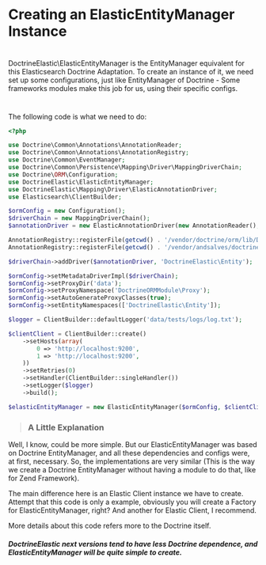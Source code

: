 # Creating an ElasticEntityManager Instance
#

DoctrineElastic\ElasticEntityManager is the EntityManager equivalent for this Elasticsearch Doctrine Adaptation. 
To create an instance of it, we need set up some configurations, just like EntityManager of Doctrine - Some frameworks modules make this job for us, using their specific configs. 
#
The following code is what we need to do:
 
```php
<?php

use Doctrine\Common\Annotations\AnnotationReader;
use Doctrine\Common\Annotations\AnnotationRegistry;
use Doctrine\Common\EventManager;
use Doctrine\Common\Persistence\Mapping\Driver\MappingDriverChain;
use Doctrine\ORM\Configuration;
use DoctrineElastic\ElasticEntityManager;
use DoctrineElastic\Mapping\Driver\ElasticAnnotationDriver;
use Elasticsearch\ClientBuilder;

$ormConfig = new Configuration();
$driverChain = new MappingDriverChain();
$annotationDriver = new ElasticAnnotationDriver(new AnnotationReader(), []);

AnnotationRegistry::registerFile(getcwd() . '/vendor/doctrine/orm/lib/Doctrine/ORM/Mapping/Driver/DoctrineAnnotations.php');
AnnotationRegistry::registerFile(getcwd() . '/vendor/andsalves/doctrine-elastic/src/Mapping/Driver/ElasticAnnotations.php');

$driverChain->addDriver($annotationDriver, 'DoctrineElastic\Entity');

$ormConfig->setMetadataDriverImpl($driverChain);
$ormConfig->setProxyDir('data');
$ormConfig->setProxyNamespace('DoctrineORMModule\Proxy');
$ormConfig->setAutoGenerateProxyClasses(true);
$ormConfig->setEntityNamespaces(['DoctrineElastic\Entity']);

$logger = ClientBuilder::defaultLogger('data/tests/logs/log.txt');

$clientClient = ClientBuilder::create()
    ->setHosts(array(
        0 => 'http://localhost:9200',
        1 => 'http://localhost:9200',
    ))
    ->setRetries(0)
    ->setHandler(ClientBuilder::singleHandler())
    ->setLogger($logger)
    ->build();

$elasticEntityManager = new ElasticEntityManager($ormConfig, $clientClient, new EventManager());

```

> ### A Little Explanation
Well, I know, could be more simple. But our ElasticEntityManager was based on Doctrine EntityManager, and all these dependencies and configs were, at first, necessary. So, the implementations are very similar (This is the way we create a Doctrine EntityManager without having a module to do that, like for Zend Framework). 

The main difference here is an Elastic Client instance we have to create. 
Attempt that this code is only a example, obviously you will create a Factory for ElasticEntityManager, right? And another for Elastic Client, I recommend. 

More details about this code refers more to the Doctrine itself. 

##### DoctrineElastic next versions tend to have less Doctrine dependence, and ElasticEntityManager will be quite simple to create. 








        
